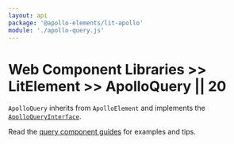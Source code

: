```yaml
---
layout: api
package: '@apollo-elements/lit-apollo'
module: './apollo-query.js'
---
```

# Web Component Libraries >> LitElement >> ApolloQuery || 20

`ApolloQuery` inherits from `ApolloElement` and implements the [`ApolloQueryInterface`](/api/interfaces/query/).

Read the [query component guides](../../../../guides/building-apps/queries/) for examples and tips.

